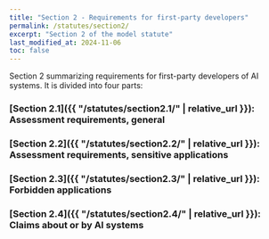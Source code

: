 ```yaml
---
title: "Section 2 - Requirements for first-party developers"
permalink: /statutes/section2/
excerpt: "Section 2 of the model statute"
last_modified_at: 2024-11-06
toc: false
---
```


Section 2 summarizing requirements for first-party developers of AI systems. It is divided into four parts:

### [Section 2.1]({{ "/statutes/section2.1/" | relative_url }}): Assessment requirements, general
### [Section 2.2]({{ "/statutes/section2.2/" | relative_url }}): Assessment requirements, sensitive applications
### [Section 2.3]({{ "/statutes/section2.3/" | relative_url }}): Forbidden applications
### [Section 2.4]({{ "/statutes/section2.4/" | relative_url }}): Claims about or by AI systems